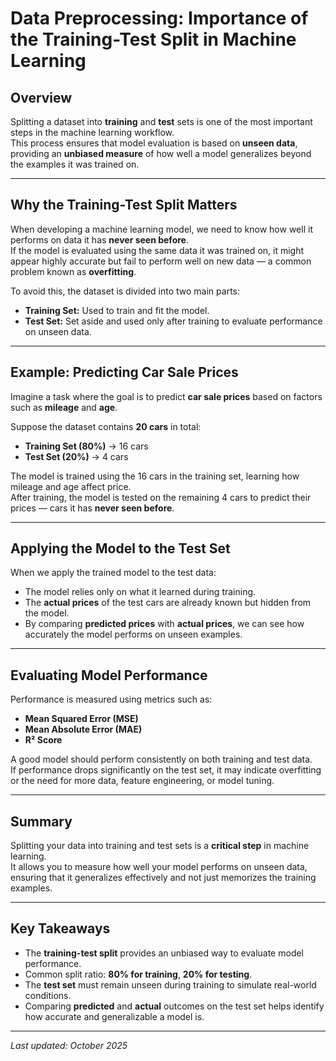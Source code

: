 # Data Preprocessing: Importance of the Training-Test Split in Machine Learning

## Overview
Splitting a dataset into **training** and **test** sets is one of the most important steps in the machine learning workflow.  
This process ensures that model evaluation is based on **unseen data**, providing an **unbiased measure** of how well a model generalizes beyond the examples it was trained on.

---

## Why the Training-Test Split Matters
When developing a machine learning model, we need to know how well it performs on data it has **never seen before**.  
If the model is evaluated using the same data it was trained on, it might appear highly accurate but fail to perform well on new data — a common problem known as **overfitting**.

To avoid this, the dataset is divided into two main parts:

- **Training Set:** Used to train and fit the model.  
- **Test Set:** Set aside and used only after training to evaluate performance on unseen data.

---

## Example: Predicting Car Sale Prices
Imagine a task where the goal is to predict **car sale prices** based on factors such as **mileage** and **age**.

Suppose the dataset contains **20 cars** in total:
- **Training Set (80%)** → 16 cars  
- **Test Set (20%)** → 4 cars  

The model is trained using the 16 cars in the training set, learning how mileage and age affect price.  
After training, the model is tested on the remaining 4 cars to predict their prices — cars it has **never seen before**.

---

## Applying the Model to the Test Set
When we apply the trained model to the test data:
- The model relies only on what it learned during training.  
- The **actual prices** of the test cars are already known but hidden from the model.  
- By comparing **predicted prices** with **actual prices**, we can see how accurately the model performs on unseen examples.

---

## Evaluating Model Performance
Performance is measured using metrics such as:
- **Mean Squared Error (MSE)**
- **Mean Absolute Error (MAE)**
- **R² Score**

A good model should perform consistently on both training and test data.  
If performance drops significantly on the test set, it may indicate overfitting or the need for more data, feature engineering, or model tuning.

---

## Summary
Splitting your data into training and test sets is a **critical step** in machine learning.  
It allows you to measure how well your model performs on unseen data, ensuring that it generalizes effectively and not just memorizes the training examples.

---

## Key Takeaways
- The **training-test split** provides an unbiased way to evaluate model performance.  
- Common split ratio: **80% for training**, **20% for testing**.  
- The **test set** must remain unseen during training to simulate real-world conditions.  
- Comparing **predicted** and **actual** outcomes on the test set helps identify how accurate and generalizable a model is.  

---

*Last updated: October 2025*
